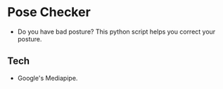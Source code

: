 # Pose Checker

- Do you have bad posture? This python script helps you correct your posture.

## Tech

- Google's Mediapipe.
